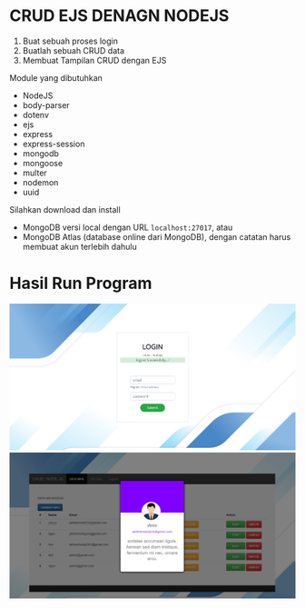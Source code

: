 # CRUD EJS DENAGN NODEJS
1. Buat sebuah proses login
2. Buatlah sebuah CRUD data
3. Membuat Tampilan CRUD dengan EJS

Module yang dibutuhkan
- NodeJS
- body-parser
- dotenv
- ejs
- express
- express-session
- mongodb
- mongoose
- multer
- nodemon
- uuid

Silahkan download dan install 
- MongoDB versi local dengan URL `localhost:27017`, atau
- MongoDB Atlas (database online dari MongoDB), dengan catatan harus membuat akun terlebih dahulu

# Hasil Run Program
![logo](https://github.com/jakfarshodiq230/crudEJS_nodeJS/blob/main/public/assets/login.png "title-1") 
![logo](https://github.com/jakfarshodiq230/crudEJS_nodeJS/blob/main/public/assets/card.png "title-2")
